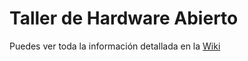 Taller de Hardware Abierto
==========================

Puedes ver toda la información detallada en la [Wiki](https://github.com/HackLab-Almeria/Taller-de-Hardware-Abierto/wiki)
